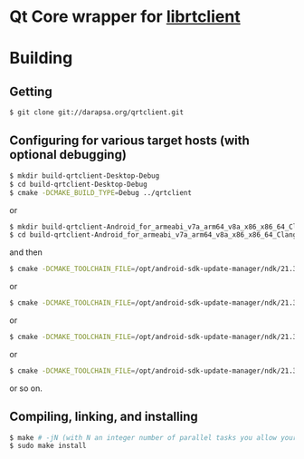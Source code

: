 # Qt Core wrapper for [librtclient](http://darapsa.org/librtclient)

# Building

## Getting

```sh
$ git clone git://darapsa.org/qrtclient.git
```

## Configuring for various target hosts (with optional debugging)

```sh
$ mkdir build-qrtclient-Desktop-Debug
$ cd build-qrtclient-Desktop-Debug
$ cmake -DCMAKE_BUILD_TYPE=Debug ../qrtclient
```

or

```sh
$ mkdir build-qrtclient-Android_for_armeabi_v7a_arm64_v8a_x86_x86_64_Clang_Qt_5_15_2_android-Debug
$ cd build-qrtclient-Android_for_armeabi_v7a_arm64_v8a_x86_x86_64_Clang_Qt_5_15_2_android-Debug
```

and then

```sh
$ cmake -DCMAKE_TOOLCHAIN_FILE=/opt/android-sdk-update-manager/ndk/21.3.6528147/build/cmake/android.toolchain.cmake -DCMAKE_FIND_ROOT_PATH=/usr/local/Qt/5.15.2/android -DANDROID_NATIVE_API_LEVEL=21 -DANDROID_ABI=arm64-v8a -DCMAKE_INSTALL_PREFIX=/usr/local/Qt/5.15.2/android -DCMAKE_BUILD_TYPE=Debug ../qrtclient
```

or

```sh
$ cmake -DCMAKE_TOOLCHAIN_FILE=/opt/android-sdk-update-manager/ndk/21.3.6528147/build/cmake/android.toolchain.cmake -DCMAKE_FIND_ROOT_PATH=/usr/local/Qt/5.15.2/android -DANDROID_NATIVE_API_LEVEL=16 -DANDROID_ABI=armeabi-v7a -DCMAKE_INSTALL_PREFIX=/usr/local/Qt/5.15.2/android -DCMAKE_BUILD_TYPE=Debug ../qrtclient
```

or

```sh
$ cmake -DCMAKE_TOOLCHAIN_FILE=/opt/android-sdk-update-manager/ndk/21.3.6528147/build/cmake/android.toolchain.cmake -DCMAKE_FIND_ROOT_PATH=/usr/local/Qt/5.15.2/android -DANDROID_NATIVE_API_LEVEL=16 -DANDROID_ABI=x86 -DCMAKE_INSTALL_PREFIX=/usr/local/Qt/5.15.2/android -DCMAKE_BUILD_TYPE=Debug ../qrtclient
```

or

```sh
$ cmake -DCMAKE_TOOLCHAIN_FILE=/opt/android-sdk-update-manager/ndk/21.3.6528147/build/cmake/android.toolchain.cmake -DCMAKE_FIND_ROOT_PATH=/usr/local/Qt/5.15.2/android -DANDROID_NATIVE_API_LEVEL=21 -DANDROID_ABI=x86_64 -DCMAKE_INSTALL_PREFIX=/usr/local/Qt/5.15.2/android -DCMAKE_BUILD_TYPE=Debug ../qrtclient
```

or so on.

## Compiling, linking, and installing

```sh
$ make # -jN (with N an integer number of parallel tasks you allow your computer to run for compiling this)
$ sudo make install
```
